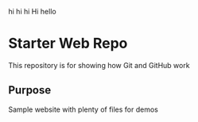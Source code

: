 hi
hi
hi
Hi hello
# Starter Web Repo

This repository is for showing how Git and GitHub work

## Purpose

Sample website with plenty of files for demos